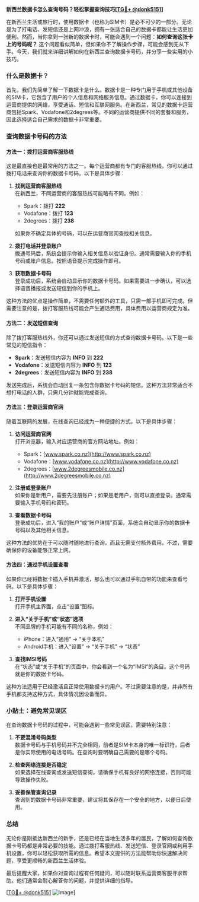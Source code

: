 **新西兰数据卡怎么查询号码？轻松掌握查询技巧[[TG💪+ @donk5151](https://t.me/s/donk5151)]**

在新西兰生活或旅行时，使用数据卡（也称为SIM卡）是必不可少的一部分。无论是为了打电话、发短信还是上网冲浪，拥有一张适合自己的数据卡都能让生活更加便利。然而，当你拿到一张新的数据卡时，可能会遇到一个问题：**如何查询这张卡上的号码呢？** 这个问题看似简单，但如果你不了解操作步骤，可能会感到无从下手。今天，我们就来详细讲解如何在新西兰查询数据卡号码，并分享一些实用的小技巧。

### 什么是数据卡？

首先，我们先简单了解一下数据卡是什么。数据卡是一种专门用于手机或其他设备的SIM卡，它包含了用户的个人信息和网络服务信息。通过数据卡，你可以连接到运营商提供的网络，享受通话、短信和互联网服务。在新西兰，常见的数据卡运营商包括Spark、Vodafone和2degrees等。不同的运营商提供不同的套餐和服务，因此选择适合自己需求的数据卡非常重要。

### 查询数据卡号码的方法

#### 方法一：拨打运营商客服热线

这是最直接也是最常用的方法之一。每个运营商都有专门的客服热线，你可以通过拨打电话来查询你的数据卡号码。以下是具体步骤：

1. **找到运营商客服热线**  
   在新西兰，不同运营商的客服热线可能略有不同。例如：
   - Spark：拨打 **222**
   - Vodafone：拨打 **123**
   - 2degrees：拨打 **238**
   
   如果你不确定具体的号码，可以在运营商官网查找相关信息。

2. **拨打电话并登录账户**  
   拨通号码后，系统会提示你输入相关信息以验证身份。通常需要输入你的手机号码或账户信息。按照语音提示完成操作即可。

3. **获取数据卡号码**  
   登录成功后，系统会自动显示你的数据卡号码。如果需要进一步确认，可以选择语音播报或发送短信到你的手机上。

这种方法的优点是操作简单，不需要任何额外的工具，只需一部手机即可完成。但需要注意的是，拨打客服热线可能会产生通话费用，具体费用以运营商规定为准。

#### 方法二：发送短信查询

除了拨打客服热线外，你还可以通过发送短信的方式查询数据卡号码。以下是一些常见的短信指令：

- **Spark**：发送短信内容为 **INFO** 到 **222**
- **Vodafone**：发送短信内容为 **INFO** 到 **123**
- **2degrees**：发送短信内容为 **INFO** 到 **238**

发送完成后，系统会自动回复一条包含你数据卡号码的短信。这种方法非常适合不想打电话的人群，只需几分钟就能完成查询。

#### 方法三：登录运营商官网

随着互联网的发展，在线查询已经成为一种便捷的方式。以下是具体步骤：

1. **访问运营商官网**  
   打开浏览器，输入对应运营商的官方网站地址。例如：
   - Spark：[www.spark.co.nz](http://www.spark.co.nz)
   - Vodafone：[www.vodafone.co.nz](http://www.vodafone.co.nz)
   - 2degrees：[www.2degreesmobile.co.nz](http://www.2degreesmobile.co.nz)

2. **注册或登录账户**  
   如果你是新用户，需要先注册账户；如果是老用户，则可以直接登录。通常需要输入手机号码和密码。

3. **查看数据卡号码**  
   登录成功后，进入“我的账户”或“账户详情”页面，系统会自动显示你的数据卡号码以及其他相关信息。

这种方法的优势在于可以随时随地进行查询，而且无需支付额外费用。不过，需要确保你的设备能够正常上网。

#### 方法四：通过手机设置查看

如果你已经将数据卡插入手机并激活，那么也可以通过手机自带的功能来查看号码。以下是具体步骤：

1. **打开手机设置**  
   打开手机主界面，点击“设置”图标。

2. **进入“关于手机”或“状态”选项**  
   不同品牌的手机可能有不同的名称，例如：
   - iPhone：进入“通用” -> “关于本机”
   - Android手机：进入“设置” -> “关于手机” -> “状态”

3. **查找IMSI号码**  
   在“状态”或“关于手机”的页面中，你会看到一个名为“IMSI”的条目。这个号码就是你的数据卡号码。

这种方法适用于已经激活且正常使用数据卡的用户。不过需要注意的是，并非所有手机都支持这种方式，具体情况因设备而异。

### 小贴士：避免常见误区

在查询数据卡号码的过程中，可能会遇到一些常见误区，需要特别注意：

1. **不要混淆号码类型**  
   数据卡号码与手机号码并不完全相同，前者是SIM卡本身的唯一标识符，后者是你实际使用的电话号码。在查询时要明确自己需要的是哪个号码。

2. **检查网络连接是否稳定**  
   如果选择在线查询或发送短信查询，请确保手机有良好的网络连接，否则可能导致操作失败。

3. **妥善保管查询记录**  
   查询到的数据卡号码非常重要，建议将其保存在一个安全的地方，以便日后使用。

### 总结

无论你是刚抵达新西兰的新手，还是已经在当地生活多年的居民，了解如何查询数据卡号码都是非常必要的技能。通过拨打客服热线、发送短信、登录官网或利用手机设置，你可以轻松获取所需的信息。希望本文提供的方法能帮助你快速解决问题，享受更顺畅的新西兰生活体验。

最后提醒大家，如果你对查询过程有任何疑问，可以随时联系运营商客服寻求帮助。他们通常会耐心解答你的问题，并提供详细的指导。

[[TG💪+ @donk5151](https://t.me/s/donk5151) ![Image](https://i.postimg.cc/rwNCRYN7/Snipaste-2025-04-30-17-27-05.png)]
